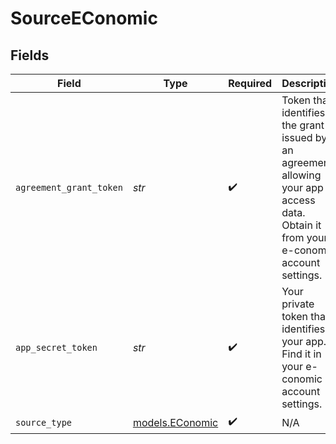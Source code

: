 # SourceEConomic


## Fields

| Field                                                                                                                                     | Type                                                                                                                                      | Required                                                                                                                                  | Description                                                                                                                               |
| ----------------------------------------------------------------------------------------------------------------------------------------- | ----------------------------------------------------------------------------------------------------------------------------------------- | ----------------------------------------------------------------------------------------------------------------------------------------- | ----------------------------------------------------------------------------------------------------------------------------------------- |
| `agreement_grant_token`                                                                                                                   | *str*                                                                                                                                     | :heavy_check_mark:                                                                                                                        | Token that identifies the grant issued by an agreement, allowing your app to access data. Obtain it from your e-conomic account settings. |
| `app_secret_token`                                                                                                                        | *str*                                                                                                                                     | :heavy_check_mark:                                                                                                                        | Your private token that identifies your app. Find it in your e-conomic account settings.                                                  |
| `source_type`                                                                                                                             | [models.EConomic](../models/economic.md)                                                                                                  | :heavy_check_mark:                                                                                                                        | N/A                                                                                                                                       |